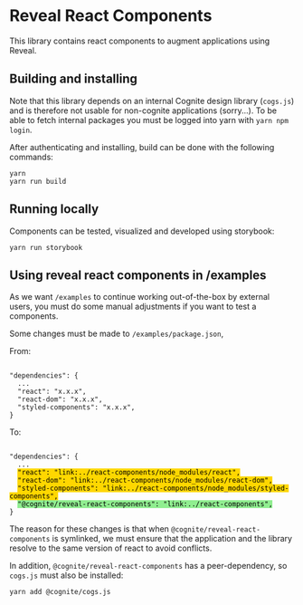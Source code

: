# Reveal React Components
This library contains react components to augment applications using Reveal.

## Building and installing
Note that this library depends on an internal Cognite design library (`cogs.js`) and is therefore not usable for non-cognite applications (sorry...).
To be able to fetch internal packages you must be logged into yarn with `yarn npm login`.

After authenticating and installing, build can be done with the following commands:

```
yarn
yarn run build
```

## Running locally
Components can be tested, visualized and developed using storybook:
```
yarn run storybook
```


## Using reveal react components in /examples
As we want `/examples` to continue working out-of-the-box by external users, you must do some manual adjustments if you want to test a components.

Some changes must be made to `/examples/package.json`,

From:
<pre><code>
"dependencies": {
  ...
  "react": "x.x.x",
  "react-dom": "x.x.x",
  "styled-components": "x.x.x",
}
</code></pre>

To:
<pre><code>
"dependencies": {
  ...
  <mark style="background-color: Gold;">"react": "link:../react-components/node_modules/react",</mark>
  <mark style="background-color: Gold;">"react-dom": "link:../react-components/node_modules/react-dom",</mark>
  <mark style="background-color: Gold;">"styled-components": "link:../react-components/node_modules/styled-components",</mark>
  <mark style="background-color: LightGreen;">"@cognite/reveal-react-components": "link:../react-components",</mark>
}
</code></pre>

The reason for these changes is that when `@cognite/reveal-react-components` is symlinked, we must ensure that the application and the library resolve to the same version of react to avoid conflicts.

In addition, `@cognite/reveal-react-components` has a peer-dependency, so `cogs.js` must also be installed:

```
yarn add @cognite/cogs.js
```
